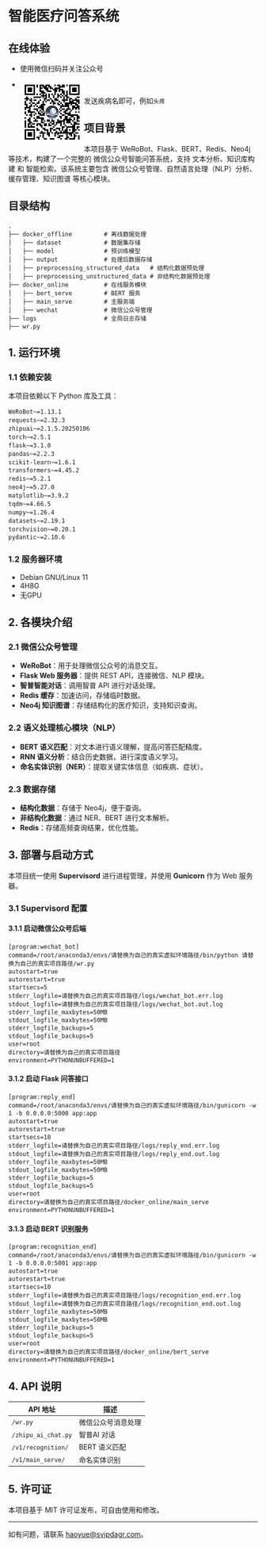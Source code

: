 # 智能医疗问答系统
## 在线体验

- 使用微信扫码并关注公众号

- <img src="./img/qrcode.jpg" alt="img" style="zoom: 50%; float: left;" />
- 发送疾病名即可，例如`头疼`

## 项目背景

本项目基于 WeRoBot、Flask、BERT、Redis、Neo4j 等技术，构建了一个完整的 微信公众号智能问答系统，支持 文本分析、知识库构建 和 智能检索。该系统主要包含 微信公众号管理、自然语言处理（NLP）分析、缓存管理、知识图谱 等核心模块。

## 目录结构

```
.
├── docker_offline         # 离线数据处理
│   ├── dataset            # 数据集存储
│   ├── model              # 预训练模型
│   ├── output             # 处理后数据存储
│   ├── preprocessing_structured_data   # 结构化数据预处理
│   ├── preprocessing_unstructured_data # 非结构化数据预处理
├── docker_online          # 在线服务模块
│   ├── bert_serve         # BERT 服务
│   ├── main_serve         # 主服务端
│   ├── wechat             # 微信公众号管理
├── logs                   # 全局日志存储
├── wr.py                  
```

## 1. 运行环境

### 1.1 依赖安装

本项目依赖以下 Python 库及工具：

```bash
WeRoBot~=1.13.1
requests~=2.32.3
zhipuai~=2.1.5.20250106
torch~=2.5.1
flask~=3.1.0
pandas~=2.2.3
scikit-learn~=1.6.1
transformers~=4.45.2
redis~=5.2.1
neo4j~=5.27.0
matplotlib~=3.9.2
tqdm~=4.66.5
numpy~=1.26.4
datasets~=2.19.1
torchvision~=0.20.1
pydantic~=2.10.6
```

### 1.2 服务器环境

- Debian GNU/Linux 11
- 4H8G
- 无GPU

## 2. 各模块介绍

### 2.1 微信公众号管理

- **WeRoBot**：用于处理微信公众号的消息交互。
- **Flask Web 服务器**：提供 REST API，连接微信、NLP 模块。
- **智普智能对话**：调用智普 API 进行对话处理。
- **Redis 缓存**：加速访问，存储临时数据。
- **Neo4j 知识图谱**：存储结构化的医疗知识，支持知识查询。

### 2.2 语义处理核心模块（NLP）

- **BERT 语义匹配**：对文本进行语义理解，提高问答匹配精度。
- **RNN 语义分析**：结合历史数据，进行深度语义学习。
- **命名实体识别（NER）**：提取关键实体信息（如疾病、症状）。

### 2.3 数据存储

- **结构化数据**：存储于 Neo4j，便于查询。
- **非结构化数据**：通过 NER、BERT 进行文本解析。
- **Redis**：存储高频查询结果，优化性能。
## 3. 部署与启动方式

本项目统一使用 **Supervisord** 进行进程管理，并使用 **Gunicorn** 作为 Web 服务器。

### 3.1 Supervisord 配置

#### 3.1.1 启动微信公众号后端

```
[program:wechat_bot]
command=/root/anaconda3/envs/请替换为自己的真实虚拟环境路径/bin/python 请替换为自己的真实项目路径/wr.py
autostart=true
autorestart=true
startsecs=5
stderr_logfile=请替换为自己的真实项目路径/logs/wechat_bot.err.log
stdout_logfile=请替换为自己的真实项目路径/logs/wechat_bot.out.log
stderr_logfile_maxbytes=50MB
stdout_logfile_maxbytes=50MB
stderr_logfile_backups=5
stdout_logfile_backups=5
user=root
directory=请替换为自己的真实项目路径
environment=PYTHONUNBUFFERED=1
```

#### 3.1.2 启动 Flask 问答接口

```
[program:reply_end]
command=/root/anaconda3/envs/请替换为自己的真实虚拟环境路径/bin/gunicorn -w 1 -b 0.0.0.0:5000 app:app
autostart=true
autorestart=true
startsecs=10
stderr_logfile=请替换为自己的真实项目路径/logs/reply_end.err.log
stdout_logfile=请替换为自己的真实项目路径/logs/reply_end.out.log
stderr_logfile_maxbytes=50MB
stdout_logfile_maxbytes=50MB
stderr_logfile_backups=5
stdout_logfile_backups=5
user=root
directory=请替换为自己的真实项目路径/docker_online/main_serve
environment=PYTHONUNBUFFERED=1
```

#### 3.1.3 启动 BERT 识别服务

```
[program:recognition_end]
command=/root/anaconda3/envs/请替换为自己的真实虚拟环境路径/bin/gunicorn -w 1 -b 0.0.0.0:5001 app:app
autostart=true
autorestart=true
startsecs=10
stderr_logfile=请替换为自己的真实项目路径/logs/recognition_end.err.log
stdout_logfile=请替换为自己的真实项目路径/logs/recognition_end.out.log
stderr_logfile_maxbytes=50MB
stdout_logfile_maxbytes=50MB
stderr_logfile_backups=5
stdout_logfile_backups=5
user=root
directory=请替换为自己的真实项目路径/docker_online/bert_serve
environment=PYTHONUNBUFFERED=1
```

## 4. API 说明

| API 地址            | 描述               |
| ------------------- | ------------------ |
| `/wr.py`            | 微信公众号消息处理 |
| `/zhipu_ai_chat.py` | 智普AI 对话        |
| `/v1/recognition/`  | BERT 语义匹配      |
| `/v1/main_serve/`   | 命名实体识别       |

## 5. 许可证

本项目基于 MIT 许可证发布，可自由使用和修改。

------

如有问题，请联系 haoyue@svipdagr.com。
